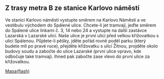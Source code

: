 ## Z trasy metra B ze stanice Karlovo náměstí

Ve stanici Karlovo náměstí vystupte směrem na Karlovo Náměstí a ve
vestibulu východem do Spálené ulice. Chcete-li jet tramvají, jeďte
směrem do Spálené ulice linkami č. 3, 14 nebo 24 a vystupte na další
zastávce Lazarská v Lazarské ulici. Naše ulice je první ulicí před
velkou křižovatkou s ulicí Spálenou. Půjdete-li pěšky, jděte pořád rovně
podél parku (který budete mít po pravé ruce), přejděte křižovatku s
ulicí Žitnou, projděte okolo budovy soudu a zabočte do ulice Lazarské
(první ulice vpravo, kde odbočuje také tramvaj). Ihned pak zabočte zase
vlevo do první ulice za křižovatkou.

[Mapa(flash)](#3)
